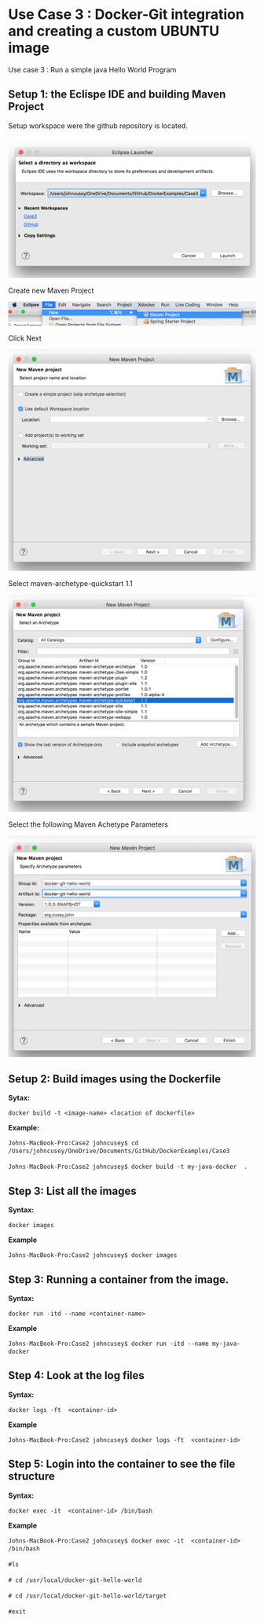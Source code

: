 #  Use Case 3 : Docker-Git integration and creating a custom UBUNTU image

Use case 3 : Run a simple java Hello World Program


## Setup 1: the Eclispe IDE and building Maven Project    

Setup workspace were the github repository is located.   

![Setup Workspace](https://github.com/cusey/ImageForWiki/blob/master/DockerExamples/Case3/Eclipse_workspace.png)

Create new Maven Project     

![Create Maven Project](https://github.com/cusey/ImageForWiki/blob/master/DockerExamples/Case3/Eclipse_create_maven.png)   

Click Next  

![Maven Setttings](https://github.com/cusey/ImageForWiki/blob/master/DockerExamples/Case3/Eclipse_maven_setting.png)   

Select maven-archetype-quickstart 1.1   

![Maven Achetype](https://github.com/cusey/ImageForWiki/blob/master/DockerExamples/Case3/Eclispe_maven_achetype.png)    

Select the following Maven Achetype Parameters    

![Maven Achetype Parameter](https://github.com/cusey/ImageForWiki/blob/master/DockerExamples/Case3/Eclipse_maven_archetype_para.png)

## Setup 2: Build images using the Dockerfile

**Sytax:** 
```
docker build -t <image-name> <location of dockerfile>
```
**Example:**

```
Johns-MacBook-Pro:Case2 johncusey$ cd /Users/johncusey/OneDrive/Documents/GitHub/DockerExamples/Case3

Johns-MacBook-Pro:Case2 johncusey$ docker build -t my-java-docker  .

```   

## Step 3: List all the images
**Syntax:**   

```
docker images
```
**Example**   

```
Johns-MacBook-Pro:Case2 johncusey$ docker images
```  

## Step 3: Running a container from the image. 

**Syntax:**

```
docker run -itd --name <container-name> 
```
**Example**  

```
Johns-MacBook-Pro:Case2 johncusey$ docker run -itd --name my-java-docker
```   


## Step 4: Look at the log files 

**Syntax:**

```
docker logs -ft  <container-id> 
```
**Example**  

```
Johns-MacBook-Pro:Case2 johncusey$ docker logs -ft  <container-id> 
```

## Step 5: Login into the container to see the file structure   

**Syntax:**   

```
docker exec -it  <container-id> /bin/bash
```
**Example**     

```
Johns-MacBook-Pro:Case2 johncusey$ docker exec -it  <container-id> /bin/bash

#ls

# cd /usr/local/docker-git-hello-world

# cd /usr/local/docker-git-hello-world/target 

#exit
```



